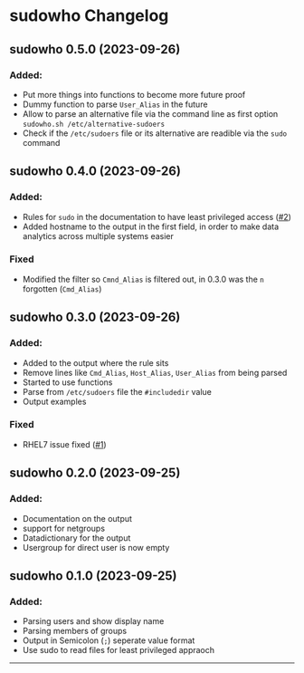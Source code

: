 # sudowho Changelog

## sudowho 0.5.0 (2023-09-26)
### Added:
 - Put more things into functions to become more future proof
 - Dummy function to parse `User_Alias` in the future
 - Allow to parse an alternative file via the command line as first option `sudowho.sh /etc/alternative-sudoers`
 - Check if the `/etc/sudoers` file or its alternative are readible via the `sudo` command

## sudowho 0.4.0 (2023-09-26)
### Added:
 - Rules for `sudo` in the documentation to have least privileged access ([#2][i2])
 - Added hostname to the output in the first field, in order to make data analytics across multiple systems easier
### Fixed
 - Modified the filter so `Cmnd_Alias` is filtered out, in 0.3.0 was the `n` forgotten (`Cmd_Alias`)

## sudowho 0.3.0 (2023-09-26)
### Added:
 - Added to the output where the rule sits
 - Remove lines like `Cmd_Alias`, `Host_Alias`, `User_Alias` from being parsed
 - Started to use functions
 - Parse from `/etc/sudoers` file the `#includedir` value
 - Output examples
### Fixed
 - RHEL7 issue fixed ([#1][i1])

## sudowho 0.2.0 (2023-09-25)
### Added:
 - Documentation on the output
 - support for netgroups
 - Datadictionary for the output
 - Usergroup for direct user is now empty

## sudowho 0.1.0 (2023-09-25)
### Added:
 - Parsing users and show display name 
 - Parsing members of groups
 - Output in Semicolon (`;`) seperate value format
 - Use sudo to read files for least privileged appraoch 

---------------------------------------------------------------------------------
[i1]: https://github.com/paderijk/sudowho/issues/1
[i2]: https://github.com/paderijk/sudowho/issues/2
